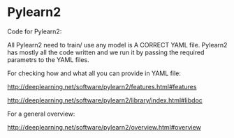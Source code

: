 Pylearn2
========

Code for Pylearn2:

All Pylearn2 need to train/ use any model is A CORRECT YAML file.
Pylearn2 has mostly all the code written and we run it by passing the required parametrs to the YAML files.

For checking how and what all you can provide in YAML file:

http://deeplearning.net/software/pylearn2/features.html#features

http://deeplearning.net/software/pylearn2/library/index.html#libdoc

For a general overview:

http://deeplearning.net/software/pylearn2/overview.html#overview
